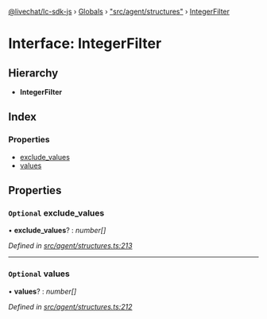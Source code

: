 [@livechat/lc-sdk-js](../README.md) › [Globals](../globals.md) › ["src/agent/structures"](../modules/_src_agent_structures_.md) › [IntegerFilter](_src_agent_structures_.integerfilter.md)

# Interface: IntegerFilter

## Hierarchy

* **IntegerFilter**

## Index

### Properties

* [exclude_values](_src_agent_structures_.integerfilter.md#optional-exclude_values)
* [values](_src_agent_structures_.integerfilter.md#optional-values)

## Properties

### `Optional` exclude_values

• **exclude_values**? : *number[]*

*Defined in [src/agent/structures.ts:213](https://github.com/livechat/lc-sdk-js/blob/3cb601c/src/agent/structures.ts#L213)*

___

### `Optional` values

• **values**? : *number[]*

*Defined in [src/agent/structures.ts:212](https://github.com/livechat/lc-sdk-js/blob/3cb601c/src/agent/structures.ts#L212)*

